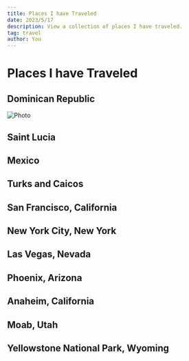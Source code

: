 ```yaml
---
title: Places I have Traveled
date: 2023/5/17
description: View a collection of places I have traveled.
tag: travel
author: You
---
```


# Places I have Traveled

## Dominican Republic

<Image
  src="/images/photo2.jpg"
  alt="Photo"
  width={1125}
  height={750}
  priority
  className="next-image"
/>

## Saint Lucia

## Mexico

## Turks and Caicos

## San Francisco, California

## New York City, New York

## Las Vegas, Nevada

## Phoenix, Arizona

## Anaheim, California

## Moab, Utah

## Yellowstone National Park, Wyoming
